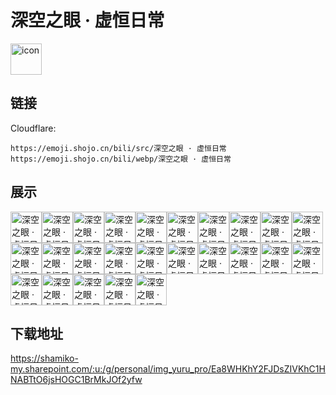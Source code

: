 # 深空之眼 · 虚恒日常
<img src="https://emoji.shojo.cn/bili/src/深空之眼 · 虚恒日常/icon.png" width="50" height="50" alt="icon">

## 链接
Cloudflare:
```
https://emoji.shojo.cn/bili/src/深空之眼 · 虚恒日常
https://emoji.shojo.cn/bili/webp/深空之眼 · 虚恒日常
```
## 展示
<img src="https://emoji.shojo.cn/bili/src/深空之眼 · 虚恒日常/深空之眼 · 虚恒日常-赞.png" width="50" height="50" alt="深空之眼 · 虚恒日常-赞"><img src="https://emoji.shojo.cn/bili/src/深空之眼 · 虚恒日常/深空之眼 · 虚恒日常-该吃药了.png" width="50" height="50" alt="深空之眼 · 虚恒日常-该吃药了"><img src="https://emoji.shojo.cn/bili/src/深空之眼 · 虚恒日常/深空之眼 · 虚恒日常-没治了.png" width="50" height="50" alt="深空之眼 · 虚恒日常-没治了"><img src="https://emoji.shojo.cn/bili/src/深空之眼 · 虚恒日常/深空之眼 · 虚恒日常-悠闲.png" width="50" height="50" alt="深空之眼 · 虚恒日常-悠闲"><img src="https://emoji.shojo.cn/bili/src/深空之眼 · 虚恒日常/深空之眼 · 虚恒日常-你小子.png" width="50" height="50" alt="深空之眼 · 虚恒日常-你小子"><img src="https://emoji.shojo.cn/bili/src/深空之眼 · 虚恒日常/深空之眼 · 虚恒日常-阴阳怪气.png" width="50" height="50" alt="深空之眼 · 虚恒日常-阴阳怪气"><img src="https://emoji.shojo.cn/bili/src/深空之眼 · 虚恒日常/深空之眼 · 虚恒日常-欢呼.png" width="50" height="50" alt="深空之眼 · 虚恒日常-欢呼"><img src="https://emoji.shojo.cn/bili/src/深空之眼 · 虚恒日常/深空之眼 · 虚恒日常-萌混过关.png" width="50" height="50" alt="深空之眼 · 虚恒日常-萌混过关"><img src="https://emoji.shojo.cn/bili/src/深空之眼 · 虚恒日常/深空之眼 · 虚恒日常-流口水.png" width="50" height="50" alt="深空之眼 · 虚恒日常-流口水"><img src="https://emoji.shojo.cn/bili/src/深空之眼 · 虚恒日常/深空之眼 · 虚恒日常-你放心.png" width="50" height="50" alt="深空之眼 · 虚恒日常-你放心"><img src="https://emoji.shojo.cn/bili/src/深空之眼 · 虚恒日常/深空之眼 · 虚恒日常-吃馒头.png" width="50" height="50" alt="深空之眼 · 虚恒日常-吃馒头"><img src="https://emoji.shojo.cn/bili/src/深空之眼 · 虚恒日常/深空之眼 · 虚恒日常-宕机.png" width="50" height="50" alt="深空之眼 · 虚恒日常-宕机"><img src="https://emoji.shojo.cn/bili/src/深空之眼 · 虚恒日常/深空之眼 · 虚恒日常-大佬.png" width="50" height="50" alt="深空之眼 · 虚恒日常-大佬"><img src="https://emoji.shojo.cn/bili/src/深空之眼 · 虚恒日常/深空之眼 · 虚恒日常-嫌弃.png" width="50" height="50" alt="深空之眼 · 虚恒日常-嫌弃"><img src="https://emoji.shojo.cn/bili/src/深空之眼 · 虚恒日常/深空之眼 · 虚恒日常-发财.png" width="50" height="50" alt="深空之眼 · 虚恒日常-发财"><img src="https://emoji.shojo.cn/bili/src/深空之眼 · 虚恒日常/深空之眼 · 虚恒日常-生日快乐.png" width="50" height="50" alt="深空之眼 · 虚恒日常-生日快乐"><img src="https://emoji.shojo.cn/bili/src/深空之眼 · 虚恒日常/深空之眼 · 虚恒日常-白眼.png" width="50" height="50" alt="深空之眼 · 虚恒日常-白眼"><img src="https://emoji.shojo.cn/bili/src/深空之眼 · 虚恒日常/深空之眼 · 虚恒日常-吃瓜.png" width="50" height="50" alt="深空之眼 · 虚恒日常-吃瓜"><img src="https://emoji.shojo.cn/bili/src/深空之眼 · 虚恒日常/深空之眼 · 虚恒日常-哭哭.png" width="50" height="50" alt="深空之眼 · 虚恒日常-哭哭"><img src="https://emoji.shojo.cn/bili/src/深空之眼 · 虚恒日常/深空之眼 · 虚恒日常-摸鱼.png" width="50" height="50" alt="深空之眼 · 虚恒日常-摸鱼"><img src="https://emoji.shojo.cn/bili/src/深空之眼 · 虚恒日常/深空之眼 · 虚恒日常-我要冲了.png" width="50" height="50" alt="深空之眼 · 虚恒日常-我要冲了"><img src="https://emoji.shojo.cn/bili/src/深空之眼 · 虚恒日常/深空之眼 · 虚恒日常-就这.png" width="50" height="50" alt="深空之眼 · 虚恒日常-就这"><img src="https://emoji.shojo.cn/bili/src/深空之眼 · 虚恒日常/深空之眼 · 虚恒日常-晚安.png" width="50" height="50" alt="深空之眼 · 虚恒日常-晚安"><img src="https://emoji.shojo.cn/bili/src/深空之眼 · 虚恒日常/深空之眼 · 虚恒日常-干杯.png" width="50" height="50" alt="深空之眼 · 虚恒日常-干杯"><img src="https://emoji.shojo.cn/bili/src/深空之眼 · 虚恒日常/深空之眼 · 虚恒日常-猫肥家润.png" width="50" height="50" alt="深空之眼 · 虚恒日常-猫肥家润">

## 下载地址

https://shamiko-my.sharepoint.com/:u:/g/personal/img_yuru_pro/Ea8WHKhY2FJDsZIVKhC1HNABTtO6jsHOGC1BrMkJOf2yfw